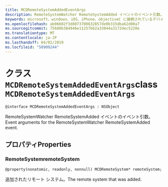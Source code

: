 ```yaml
---
title: MCDRemoteSystemAddedEventArgs
description: RemoteSystemWatcher RemoteSystemAdded イベントのイベント引数。
keywords: microsoft、windows、iOS、iPhone、objectiveC に接続されているデバイス、プロジェクトのローマ
ms.openlocfilehash: ab06602f3d8073700632857de0b315dba62d00a7
ms.sourcegitcommit: 75680b384946e11257bb2a33044a3172dec5220e
ms.translationtype: MT
ms.contentlocale: ja-JP
ms.lasthandoff: 04/02/2019
ms.locfileid: "58909244"
---
```

# <a name="class-mcdremotesystemaddedeventargs"></a><span data-ttu-id="59946-104">クラス `MCDRemoteSystemAddedEventArgs`</span><span class="sxs-lookup"><span data-stu-id="59946-104">class `MCDRemoteSystemAddedEventArgs`</span></span> 

```
@interface MCDRemoteSystemAddedEventArgs : NSObject
```  
<span data-ttu-id="59946-105">RemoteSystemWatcher RemoteSystemAdded イベントのイベント引数。</span><span class="sxs-lookup"><span data-stu-id="59946-105">Event arguments for the RemoteSystemWatcher RemoteSystemAdded event.</span></span>

## <a name="properties"></a><span data-ttu-id="59946-106">プロパティ</span><span class="sxs-lookup"><span data-stu-id="59946-106">Properties</span></span>

### <a name="remotesystem"></a><span data-ttu-id="59946-107">RemoteSystem</span><span class="sxs-lookup"><span data-stu-id="59946-107">remoteSystem</span></span>
`@property(nonatomic, readonly, nonnull) MCDRemoteSystem* remoteSystem;`

<span data-ttu-id="59946-108">追加されたリモート システム。</span><span class="sxs-lookup"><span data-stu-id="59946-108">The remote system that was added.</span></span>